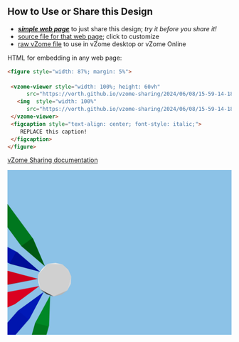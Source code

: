 
## How to Use or Share this Design

 - [***simple web page***](<https://vorth.github.io/vzome-sharing/2024/06/08/15-59-14-183Z-heptagon-test/>) to just share this design; *try it before you share it!*
 - [source file for that web page](<https://github.com/vorth/vzome-sharing/edit/main/2024/06/08/15-59-14-183Z-heptagon-test/index.md>); click to customize
 - [raw vZome file](<https://raw.githubusercontent.com/vorth/vzome-sharing/main/2024/06/08/15-59-14-183Z-heptagon-test/heptagon-test.vZome>) to use in vZome desktop or vZome Online
 
 HTML for embedding in any web page:
 ```html
<figure style="width: 87%; margin: 5%">
  
  <vzome-viewer style="width: 100%; height: 60vh" 
       src="https://vorth.github.io/vzome-sharing/2024/06/08/15-59-14-183Z-heptagon-test/heptagon-test.vZome" >
    <img  style="width: 100%"
       src="https://vorth.github.io/vzome-sharing/2024/06/08/15-59-14-183Z-heptagon-test/heptagon-test.png" >
  </vzome-viewer>
  <figcaption style="text-align: center; font-style: italic;">
     REPLACE this caption!
  </figcaption>
</figure>

 ```

[vZome Sharing documentation](https://vzome.github.io/vzome/sharing.html#how-it-works)

![Image](<heptagon-test.png>)


